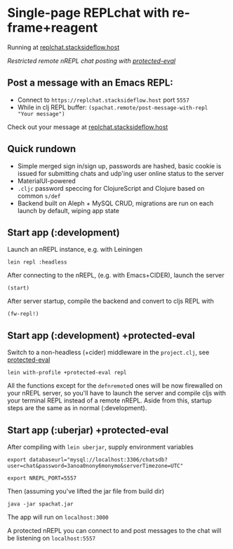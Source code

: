 # Single-page REPLchat with re-frame+reagent

 Running at [replchat.stacksideflow.host](https://replchat.stacksideflow.host)

  *Restricted remote nREPL chat posting with [protected-eval](github.com/stacksideflow/protected-eval)*

## Post a message with an Emacs REPL:

- Connect to `https://replchat.stacksideflow.host` port `5557`
- While in clj REPL buffer: `(spachat.remote/post-message-with-repl  "Your message")`

Check out your message at [replchat.stacksideflow.host](https://replchat.stacksideflow.host)

## Quick rundown

- Simple merged sign in/sign up, passwords are hashed, basic cookie is issued for submitting chats and udp'ing user online status to the server
- MaterialUI-powered
- `.cljc` password speccing for ClojureScript and Clojure based on common `s/def`
- Backend built on Aleph + MySQL CRUD, migrations are run on each launch by default, wiping app state

## Start app (:development)

Launch an nREPL instance, e.g. with Leiningen

`lein repl :headless`

After connecting to the nREPL, (e.g. with Emacs+CIDER), launch the server

`(start)`

After server startup, compile the backend and convert to cljs REPL with

`(fw-repl!)`

## Start app (:development) +protected-eval

Switch to a non-headless (+cider) middleware in the `project.clj`, see [protected-eval](github.com/stacksideflow/protected-eval)

`lein with-profile +protected-eval repl`

All the functions except for the `defnremote`d ones will be now firewalled on your nREPL server, so you'll have to launch the server and compile cljs with your terminal REPL instead of a remote nREPL. Aside from this, startup steps are the same as in normal (:development).

## Start app (:uberjar) +protected-eval

After compiling with `lein uberjar`, supply environment variables

`export databaseurl="mysql://localhost:3306/chatsdb?user=chat&password=3anoa0nony6monymo&serverTimezone=UTC"`

`export NREPL_PORT=5557`

Then (assuming you've lifted the jar file from build dir)

`java -jar spachat.jar`


The app will run on `localhost:3000`

A protected nREPL you can connect to and post messages to the chat will be listening on `localhost:5557`
